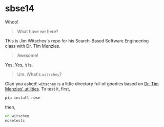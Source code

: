 sbse14
======

Whoo!

> What have we here?

This is Jim Witschey's repo for his Search-Based Software Engineering class with Dr. Tim Menzies.

> Awesome!

Yes. Yes, it is.

> Um. What's `witschey`?

Glad you asked! `witschey` is a little directory full of goodies based on [Dr. Tim Menzies' utilities](https://github.com/timm/sbse14). To test it, first,

```sh
pip install nose
```

then, 

```sh
cd witschey
nosetests
```
